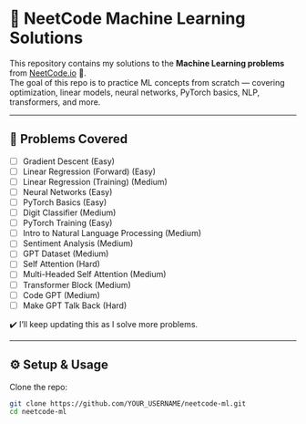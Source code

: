 # 🧠 NeetCode Machine Learning Solutions

This repository contains my solutions to the **Machine Learning problems** from [NeetCode.io](https://neetcode.io/) 🚀.  
The goal of this repo is to practice ML concepts from scratch — covering optimization, linear models, neural networks, PyTorch basics, NLP, transformers, and more.

---

## 📌 Problems Covered

- [ ] Gradient Descent (Easy)  
- [ ] Linear Regression (Forward) (Easy)  
- [ ] Linear Regression (Training) (Medium)  
- [ ] Neural Networks (Easy)  
- [ ] PyTorch Basics (Easy)  
- [ ] Digit Classifier (Medium)  
- [ ] PyTorch Training (Easy)  
- [ ] Intro to Natural Language Processing (Medium)  
- [ ] Sentiment Analysis (Medium)  
- [ ] GPT Dataset (Medium)  
- [ ] Self Attention (Hard)  
- [ ] Multi-Headed Self Attention (Medium)  
- [ ] Transformer Block (Medium)  
- [ ] Code GPT (Medium)  
- [ ] Make GPT Talk Back (Hard)  

✔️ I’ll keep updating this as I solve more problems.  

---

## ⚙️ Setup & Usage

Clone the repo:
```bash
git clone https://github.com/YOUR_USERNAME/neetcode-ml.git
cd neetcode-ml
